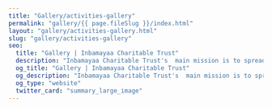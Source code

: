 ```yaml
---
title: "Gallery/activities-gallery"
permalink: "gallery/{{ page.fileSlug }}/index.html"
layout: "gallery/activities-gallery.html"
slug: "gallery/activities-gallery"
seo:
  title: "Gallery | Inbamayaa Charitable Trust"
  description: "Inbamayaa Charitable Trust's  main mission is to spread out happiness to everyone, especially the underprivileged students and the poor people."
  og_title: "Gallery | Inbamayaa Charitable Trust"
  og_description: "Inbamayaa Charitable Trust's  main mission is to spread out happiness to everyone, especially the underprivileged students and the poor people."
  og_type: "website"
  twitter_card: "summary_large_image"
---
```

